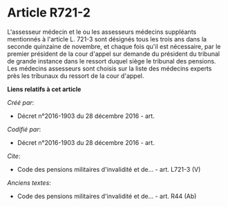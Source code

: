 # Article R721-2

L'assesseur médecin et le ou les assesseurs médecins suppléants mentionnés à l'article L. 721-3 sont désignés tous les trois
ans dans la seconde quinzaine de novembre, et chaque fois qu'il est nécessaire, par le premier président de la cour d'appel
sur demande du président du tribunal de grande instance dans le ressort duquel siège le tribunal des pensions. Les médecins
assesseurs sont choisis sur la liste des médecins experts près les tribunaux du ressort de la cour d'appel.

**Liens relatifs à cet article**

_Créé par_:

  - Décret n°2016-1903 du 28 décembre 2016 - art.

_Codifié par_:

  - Décret n°2016-1903 du 28 décembre 2016 - art.

_Cite_:

  - Code des pensions militaires d'invalidité et de... - art. L721-3 (V)

_Anciens textes_:

  - Code des pensions militaires d'invalidité et de... - art. R44 (Ab)
